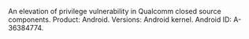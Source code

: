 An elevation of privilege vulnerability in Qualcomm closed source components. Product: Android. Versions: Android kernel. Android ID: A-36384774.